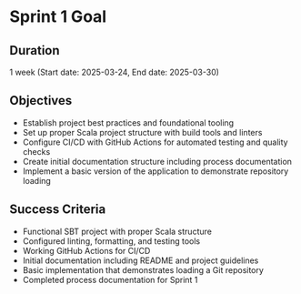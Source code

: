 # Sprint 1 Goal

## Duration
1 week (Start date: 2025-03-24, End date: 2025-03-30)

## Objectives
- Establish project best practices and foundational tooling
- Set up proper Scala project structure with build tools and linters
- Configure CI/CD with GitHub Actions for automated testing and quality checks
- Create initial documentation structure including process documentation
- Implement a basic version of the application to demonstrate repository loading

## Success Criteria
- Functional SBT project with proper Scala structure
- Configured linting, formatting, and testing tools
- Working GitHub Actions for CI/CD
- Initial documentation including README and project guidelines
- Basic implementation that demonstrates loading a Git repository
- Completed process documentation for Sprint 1
